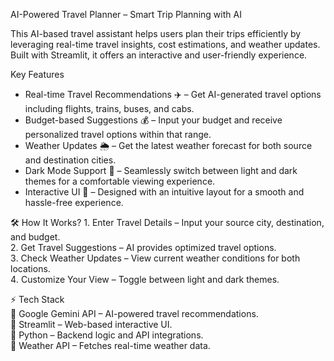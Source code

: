 AI-Powered Travel Planner – Smart Trip Planning with AI

This AI-based travel assistant helps users plan their trips efficiently by leveraging real-time travel insights, cost estimations, and weather updates. Built with Streamlit, it offers an interactive and user-friendly experience.

Key Features
- Real-time Travel Recommendations ✈️ – Get AI-generated travel options including flights, trains, buses, and cabs.
- Budget-based Suggestions 💰 – Input your budget and receive personalized travel options within that range.
- Weather Updates 🌦️ – Get the latest weather forecast for both source and destination cities.
- Dark Mode Support 🌙 – Seamlessly switch between light and dark themes for a comfortable viewing experience.
- Interactive UI 🎨 – Designed with an intuitive layout for a smooth and hassle-free experience.

🛠️ How It Works?
1️. Enter Travel Details – Input your source city, destination, and budget.    
2️. Get Travel Suggestions – AI provides optimized travel options.    
3️. Check Weather Updates – View current weather conditions for both locations.    
4️. Customize Your View – Toggle between light and dark themes.    

⚡ Tech Stack    
🔹 Google Gemini API – AI-powered travel recommendations.    
🔹 Streamlit – Web-based interactive UI.    
🔹 Python – Backend logic and API integrations.    
🔹 Weather API – Fetches real-time weather data.    

